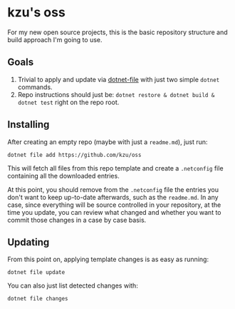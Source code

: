 kzu's oss
===

For my new open source projects, this is the basic repository structure and build approach I'm going to use. 

## Goals

1. Trivial to apply and update via [dotnet-file](https://github.com/kzu/dotnet-file) with just two simple `dotnet` commands.
2. Repo instructions should just be: `dotnet restore & dotnet build & dotnet test` right on the repo root.

## Installing

After creating an empty repo (maybe with just a `readme.md`), just run:

```
dotnet file add https://github.com/kzu/oss
```
 
This will fetch all files from this repo template and create a `.netconfig` file 
containing all the downloaded entries. 

At this point, you should remove from the `.netconfig` file the entries you don't 
want to keep up-to-date afterwards, such as the `readme.md`. In any case, since 
everything will be source controlled in your repository, at the time you update, 
you can review what changed and whether you want to commit those changes in a case 
by case basis.

## Updating

From this point on, applying template changes is as easy as running:

```
dotnet file update
```

You can also just list detected changes with:

```
dotnet file changes
```